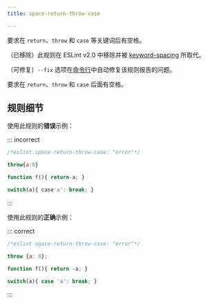 ```yaml
---
title: space-return-throw-case

---
```


要求在 `return`、`throw` 和 `case` 等关键词后有空格。

（已移除）此规则在 ESLint v2.0 中移除并被 [keyword-spacing](keyword-spacing) 所取代。

（可修复）`--fix` 选项在[命令行](../use/command-line-interface#--fix)中自动修复该规则报告的问题。

要求在 `return`、`throw` 和 `case` 后面有空格。

## 规则细节

使用此规则的**错误**示例：

::: incorrect

```js
/*eslint space-return-throw-case: "error"*/

throw{a:0}

function f(){ return-a; }

switch(a){ case'a': break; }
```

:::

使用此规则的**正确**示例：

::: correct

```js
/*eslint space-return-throw-case: "error"*/

throw {a: 0};

function f(){ return -a; }

switch(a){ case 'a': break; }
```

:::

